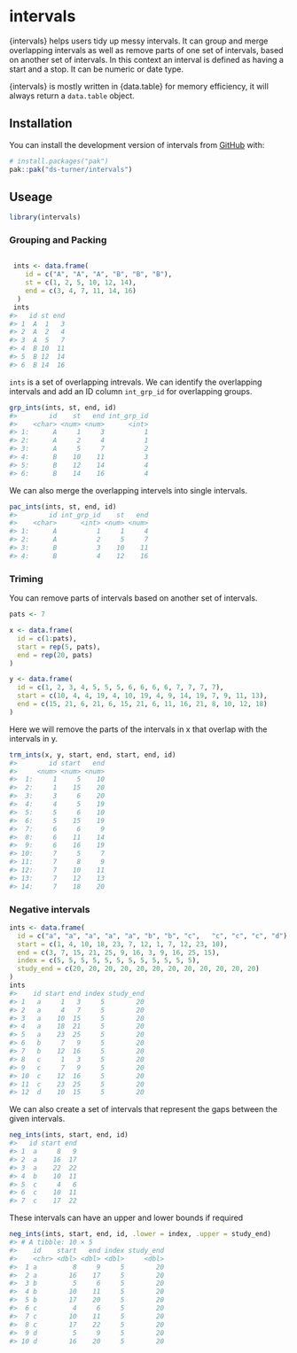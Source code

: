 
<!-- README.md is generated from README.Rmd. Please edit that file -->

# intervals

<!-- badges: start -->
<!-- badges: end -->

{intervals} helps users tidy up messy intervals. It can group and merge
overlapping intervals as well as remove parts of one set of intervals,
based on another set of intervals. In this context an interval is
defined as having a start and a stop. It can be numeric or date type.

{intervals} is mostly written in {data.table} for memory efficiency, it
will always return a `data.table` object.

## Installation

You can install the development version of intervals from
[GitHub](https://github.com/) with:

``` r
# install.packages("pak")
pak::pak("ds-turner/intervals")
```

## Useage

``` r
library(intervals)
```

### Grouping and Packing

``` r

 ints <- data.frame(
    id = c("A", "A", "A", "B", "B", "B"),
    st = c(1, 2, 5, 10, 12, 14),
    end = c(3, 4, 7, 11, 14, 16)
  )
 ints
#>   id st end
#> 1  A  1   3
#> 2  A  2   4
#> 3  A  5   7
#> 4  B 10  11
#> 5  B 12  14
#> 6  B 14  16
```

`ints` is a set of overlapping intrevals. We can identify the
overlapping intervals and add an ID column `int_grp_id` for overlapping
groups.

``` r
grp_ints(ints, st, end, id)
#>        id    st   end int_grp_id
#>    <char> <num> <num>      <int>
#> 1:      A     1     3          1
#> 2:      A     2     4          1
#> 3:      A     5     7          2
#> 4:      B    10    11          3
#> 5:      B    12    14          4
#> 6:      B    14    16          4
```

We can also merge the overlapping intervels into single intervals.

``` r
pac_ints(ints, st, end, id)
#>        id int_grp_id    st   end
#>    <char>      <int> <num> <num>
#> 1:      A          1     1     4
#> 2:      A          2     5     7
#> 3:      B          3    10    11
#> 4:      B          4    12    16
```

### Triming

You can remove parts of intervals based on another set of intervals.

``` r
pats <- 7

x <- data.frame(
  id = c(1:pats),
  start = rep(5, pats),
  end = rep(20, pats)
)

y <- data.frame(
  id = c(1, 2, 3, 4, 5, 5, 5, 6, 6, 6, 6, 7, 7, 7, 7),
  start = c(10, 4, 4, 19, 4, 10, 19, 4, 9, 14, 19, 7, 9, 11, 13),
  end = c(15, 21, 6, 21, 6, 15, 21, 6, 11, 16, 21, 8, 10, 12, 18)
)
```

Here we will remove the parts of the intervals in x that overlap with
the intervals in y.

``` r
trm_ints(x, y, start, end, start, end, id)
#>        id start   end
#>     <num> <num> <num>
#>  1:     1     5    10
#>  2:     1    15    20
#>  3:     3     6    20
#>  4:     4     5    19
#>  5:     5     6    10
#>  6:     5    15    19
#>  7:     6     6     9
#>  8:     6    11    14
#>  9:     6    16    19
#> 10:     7     5     7
#> 11:     7     8     9
#> 12:     7    10    11
#> 13:     7    12    13
#> 14:     7    18    20
```

### Negative intervals

``` r
ints <- data.frame(
  id = c("a", "a", "a", "a", "a", "b", "b", "c",   "c", "c", "c", "d"),
  start = c(1, 4, 10, 18, 23, 7, 12, 1, 7, 12, 23, 10),
  end = c(3, 7, 15, 21, 25, 9, 16, 3, 9, 16, 25, 15),
  index = c(5, 5, 5, 5, 5, 5, 5, 5, 5, 5, 5, 5),
  study_end = c(20, 20, 20, 20, 20, 20, 20, 20, 20, 20, 20, 20)
)
ints
#>    id start end index study_end
#> 1   a     1   3     5        20
#> 2   a     4   7     5        20
#> 3   a    10  15     5        20
#> 4   a    18  21     5        20
#> 5   a    23  25     5        20
#> 6   b     7   9     5        20
#> 7   b    12  16     5        20
#> 8   c     1   3     5        20
#> 9   c     7   9     5        20
#> 10  c    12  16     5        20
#> 11  c    23  25     5        20
#> 12  d    10  15     5        20
```

We can also create a set of intervals that represent the gaps between
the given intervals.

``` r
neg_ints(ints, start, end, id)
#>   id start end
#> 1  a     8   9
#> 2  a    16  17
#> 3  a    22  22
#> 4  b    10  11
#> 5  c     4   6
#> 6  c    10  11
#> 7  c    17  22
```

These intervals can have an upper and lower bounds if required

``` r
neg_ints(ints, start, end, id, .lower = index, .upper = study_end)
#> # A tibble: 10 × 5
#>    id    start   end index study_end
#>    <chr> <dbl> <dbl> <dbl>     <dbl>
#>  1 a         8     9     5        20
#>  2 a        16    17     5        20
#>  3 b         5     6     5        20
#>  4 b        10    11     5        20
#>  5 b        17    20     5        20
#>  6 c         4     6     5        20
#>  7 c        10    11     5        20
#>  8 c        17    22     5        20
#>  9 d         5     9     5        20
#> 10 d        16    20     5        20
```
